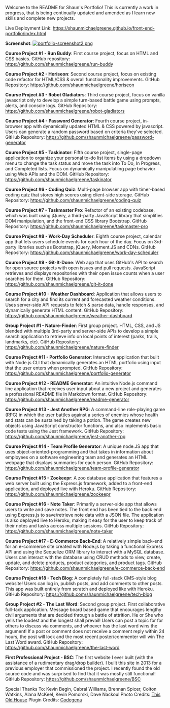 Welcome to the README for Shaun's Portfolio! This is currently a work in progress, that is being continually updated and amended as I learn new skills and complete new projects. 

Live Deployment Link: https://shaunmichaelgreene.github.io/front-end-portfolio/index.html

**Screenshot**: [![portfolio-screenshot2.png](https://i.postimg.cc/RZyG2wtH/portfolio-screenshot2.png)](https://postimg.cc/Js3bkDPr)

**Course Project #1 - Run Buddy**: First course project, focus on HTML and CSS basics. GitHub repository: https://github.com/shaunmichaelgreene/run-buddy

**Course Project #2 - Horiseon**: Second course project, focus on existing code refactor for HTML/CSS & overall functionality improvements. GitHub Repository: https://github.com/shaunmichaelgreene/horiseon

**Course Project #3 - Robot Gladiators**: Third course project, focus on vanilla javascript only to develop a simple turn-based battle game using prompts, alerts, and console logs. GitHub Repository: https://github.com/shaunmichaelgreene/robot-gladiators

**Course Project #4 - Password Generator**: Fourth course project, in-browser app with dynamically updated HTML & CSS powered by javascript. Users can generate a random password based on criteria they've selected. GitHub Repository: https://github.com/shaunmichaelgreene/password-generator

**Course Project #5 - Taskinator**: Fifth course project, single-page application to organize your personal to-do list items by using a dropdown menu to change the task status and move the task into To Do, In Progress, and Completed lists. Focus on dynamically manipulatiing page behavior using Web APIs and the DOM. GitHub Repository: https://github.com/shaunmichaelgreene/taskinator

**Course Project #6 - Coding Quiz**: Multi-page browser app with timer-based coding quiz that stores high scores using client-side storage. GitHub Repository: https://github.com/shaunmichaelgreene/coding-quiz

**Course Project #7 - Taskmaster Pro**: Refactor of an existing codebase, which was built using jQuery, a third-party JavaScript library that simplifies DOM manipulation, and the front-end CSS library Bootstrap. GitHub Repository: https://github.com/shaunmichaelgreene/taskmaster-pro

**Course Project #8 - Work-Day Scheduler**: Eighth course project, calendar app that lets users schedule events for each hour of the day. Focus on 3rd-party libraries such as Bootstrap, jQuery, Moment.JS and CDNs. GitHub Repository: https://github.com/shaunmichaelgreene/work-day-scheduler

**Course Project #9 - Git-It-Done**: Web app that uses GitHub's API to search for open source projects with open issues and pull requests. JavaScript retrieves and displays repositories with their open issue counts when a user searches for them. GitHub Repository: https://github.com/shaunmichaelgreene/git-it-done

**Course Project #10 - Weather Dashboard**: Application that allows users to search for a city and find its current and forecasted weather conditions. Uses server-side API requests to fetch & parse data, handle responses, and dynamically generate HTML content. GitHub Repository: https://github.com/shaunmichaelgreene/weather-dashboard

**Group Project #1 - Nature-Finder**: First group project. HTML, CSS, and JS blended with multiple 3rd-party and server-side APIs to develop a simple search application to retrieve info on local points of interest (parks, trails, landmarks, etc). GitHub Repository: https://github.com/shaunmichaelgreene/nature-finder

**Course Project #11 - Portfolio Generator**: Interactive application that built with Node.js CLI that dynamically generates an HTML portfolio using input that the user enters when prompted. GitHub Repository: https://github.com/shaunmichaelgreene/portfolio-generator

**Course Project #12 - README Generator**: An intuitive Node.js command line application that receives user input about a new project and generates a professional README file in Markdown format. GitHub Repository: https://github.com/shaunmichaelgreene/readme-generator

**Course Project #13 - Jest Another RPG**: A command-line role-playing game (RPG) in which the user battles against a series of enemies whose health and stats can be sustained by taking a potion. The game creates new objects using JavaScript constructor functions, and also implements basic code tests using the Jest framework. GitHub Repository: https://github.com/shaunmichaelgreene/jest-another-rpg

**Course Project #14 - Team Profile Generator**: A unique node.JS app that uses object-oriented-programming and that takes in information about employees on a software engineering team and generates an HTML webpage that displays summaries for each person. GitHub Repository: https://github.com/shaunmichaelgreene/team-profile-generator

**Course Project #15 - Zookeepr**: A zoo database application that features a web server built using the Express.js framework, added to a front-end application, and deployed live with Heroku. GitHub Repository: https://github.com/shaunmichaelgreene/zookeepr

**Course Project #16 - Note Taker**: Primarily a server-side app that allows users to write and save notes. The front end has been tied to the back end using Express.js to save/retrieve note data with a JSON file. The application is also deployed live to Heroku, making it easy for the user to keep track of their notes and tasks across multiple sessions. GitHub Repository: https://github.com/shaunmichaelgreene/note-taker

**Course Project #17 - E-Commerce Back-End**: A relatively simple back-end for an e-commerce site created with Node.js by taking a functional Express API and using the Sequelize ORM library to interact with a MySQL database. Users can interact with the database using CRUD methods to view, create, update, and delete products, product categories, and product tags. GitHub Repository: https://github.com/shaunmichaelgreene/e-commerce-back-end

**Course Project #18 - Tech Blog**: A completely full-stack CMS-style blog website! Users can log in, publish posts, and add comments to other posts. This app was built entirely from scratch and deployed like with Heroku. GitHub Repository: https://github.com/shaunmichaelgreene/tech-blog

**Group Project #2 - The Last Word**: Second group project. First collaborative full-tack application. Message board based game that encourages lengthy civil arguments that are decided through a battle of attrition. He or She who yells the loudest and the longest shall prevail! Users can post a topic for for others to discuss via comments, and whoever has the last word wins the argument! If a post or comment does not receive a comment reply within 24 hours, the post will lock and the most recent poster/commenter will win The Last Word award. GitHub Repository: https://github.com/shaunmichaelgreene/the-last-word

**First Professional Project - BSC**: The first website I ever built (with the assistance of a rudimentary drag/drop builder). I built this site in 2013 for a previous employer that commissioned the project. I recently found the old source code and was surprised to find that it was mostly still functional! GitHub Repository: https://github.com/shaunmichaelgreene/BSC



Special Thanks To: Kevin Begin, Cabral Williams, Brennan Spicer, Colton Watkins, Alana McKeel, Kevin Pomorski, Dave Nackoul
Photo Credits: [This Old House](https://www.thisoldhouse.com/21213901/download-this-old-house-backgrounds-for-zoom-meetings)
Plugin Credits: [Codegena](https://codegena.com/image-link-preview-on-hover/)


